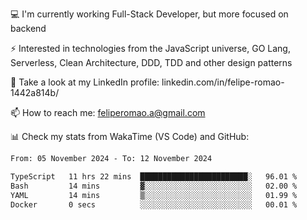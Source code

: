 💻 I'm currently working Full-Stack Developer, but more focused on backend

⚡ Interested in technologies from the JavaScript universe, GO Lang, Serverless, Clean Architecture, DDD, TDD and other design patterns

👥 Take a look at my LinkedIn profile: linkedin.com/in/felipe-romao-1442a814b/

📫 How to reach me: feliperomao.a@gmail.com

📊 Check my stats from WakaTime (VS Code) and GitHub:

<!--START_SECTION:waka-->

```txt
From: 05 November 2024 - To: 12 November 2024

TypeScript   11 hrs 22 mins  ████████████████████████░   96.01 %
Bash         14 mins         ▓░░░░░░░░░░░░░░░░░░░░░░░░   02.00 %
YAML         14 mins         ▒░░░░░░░░░░░░░░░░░░░░░░░░   01.99 %
Docker       0 secs          ░░░░░░░░░░░░░░░░░░░░░░░░░   00.01 %
```

<!--END_SECTION:waka-->
